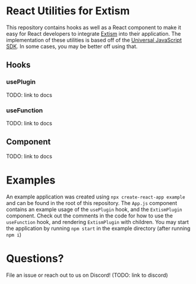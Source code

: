 # React Utilities for Extism

This repository contains hooks as well as a React component to make it easy for React developers to integrate [Extism](https://extism.org/) into their application. The implementation of these utilities is based off of the [Universal JavaScript SDK](https://github.com/extism/js-sdk). In some cases, you may be better off using that.

## Hooks

### usePlugin

TODO: link to docs

### useFunction

TODO: link to docs

## Component

TODO: link to docs

# Examples

An example application was created using `npx create-react-app example` and can be found in the root of this repository. The `App.js` component contains an example usage of the `usePlugin` hook, and the `ExtismPlugin` component. Check out the comments in the code for how to use the `useFunction` hook, and rendering `ExtismPlugin` with children.  You may start the application by running `npm start` in the example directory (after running `npm i`)

# Questions?

File an issue or reach out to us on Discord! (TODO: link to discord)
